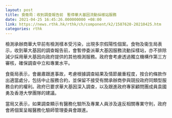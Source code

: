 ```yaml
---
layout: post
title: 食衞局：收到調查報告前　暫停華大基因流動採樣站服務
date: 2021-04-25 16:45:26.000000000 +08:00
link: https://news.rthk.hk/rthk/ch/component/k2/1587620-20210425.htm
categories: rthk
---
```


檢測承辦商華大早前有檢測樣本受污染，出現多宗假陽性個案。食物及衞生局表示，收到華大基因的調查報告前，會暫停委派華大基因服務流動採樣站，亦不排除減少採用華大基因向政府提供的其他檢測服務。政府會考慮透過獨立機構作第三方審核，確保調查中立和專業水平。

食衞局表示，會嚴肅跟進事故，考慮根據調查結果及情節嚴重程度，按合約條款作出適當處分，包括中止服務合約，並保留不接受有關承辦商參與競投政府同類型服務合約的權利。政府已要求華大基因深入調查，以及跟進政府專家顧問團成員袁國勇及香港大學團隊的建議。

當局又表示，如果調查顯示有醫務化驗所及專業人員涉及違反相關專業守則，政府會將個案呈報醫務化驗師管理委員會跟進。
